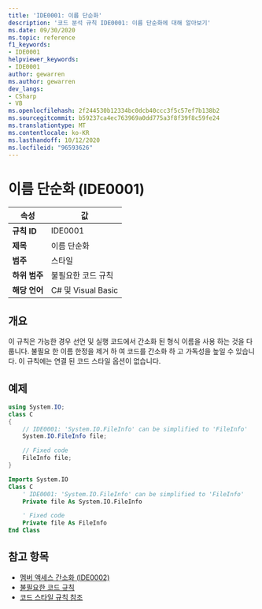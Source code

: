 ```yaml
---
title: 'IDE0001: 이름 단순화'
description: '코드 분석 규칙 IDE0001: 이름 단순화에 대해 알아보기'
ms.date: 09/30/2020
ms.topic: reference
f1_keywords:
- IDE0001
helpviewer_keywords:
- IDE0001
author: gewarren
ms.author: gewarren
dev_langs:
- CSharp
- VB
ms.openlocfilehash: 2f244530b12334bc0dcb40ccc3f5c57ef7b138b2
ms.sourcegitcommit: b59237ca4ec763969a0dd775a3f8f39f8c59fe24
ms.translationtype: MT
ms.contentlocale: ko-KR
ms.lasthandoff: 10/12/2020
ms.locfileid: "96593626"
---
```

# <a name="simplify-name-ide0001"></a>이름 단순화 (IDE0001)

|속성|값|
|-|-|
| **규칙 ID** | IDE0001 |
| **제목** | 이름 단순화 |
| **범주** | 스타일 |
| **하위 범주** | 불필요한 코드 규칙 |
| **해당 언어** | C# 및 Visual Basic |

## <a name="overview"></a>개요

이 규칙은 가능한 경우 선언 및 실행 코드에서 간소화 된 형식 이름을 사용 하는 것을 다룹니다. 불필요 한 이름 한정을 제거 하 여 코드를 간소화 하 고 가독성을 높일 수 있습니다. 이 규칙에는 연결 된 코드 스타일 옵션이 없습니다.

## <a name="example"></a>예제

```csharp
using System.IO;
class C
{
    // IDE0001: 'System.IO.FileInfo' can be simplified to 'FileInfo'
    System.IO.FileInfo file;

    // Fixed code
    FileInfo file;
}
```

```vb
Imports System.IO
Class C
    ' IDE0001: 'System.IO.FileInfo' can be simplified to 'FileInfo'
    Private file As System.IO.FileInfo

    ' Fixed code
    Private file As FileInfo
End Class
```

## <a name="see-also"></a>참고 항목

- [멤버 액세스 간소화 (IDE0002)](ide0002.md)
- [불필요한 코드 규칙](unnecessary-code-rules.md)
- [코드 스타일 규칙 참조](index.md)
